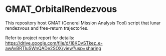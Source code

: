 # GMAT_OrbitalRendezvous

This repository host GMAT (General Mission Analysis Tool) script that lunar rendezvous and free-return trajectories.

Refer to project report for details:
https://drive.google.com/file/d/18KDvSTkez_e-awAvBRTIuSWnQADe2SOX/view?usp=sharing
